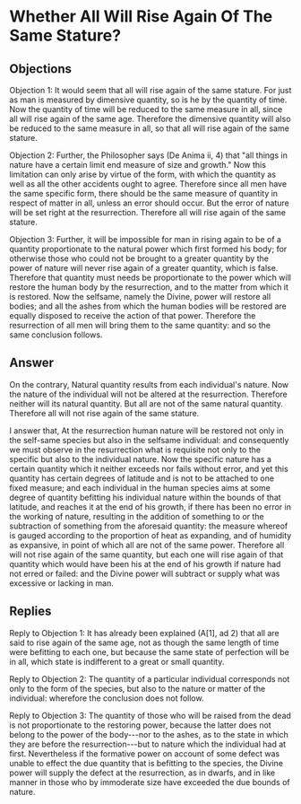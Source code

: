# Whether All Will Rise Again Of The Same Stature?

## Objections

Objection 1: It would seem that all will rise again of the same stature. For just as man is measured by dimensive quantity, so is he by the quantity of time. Now the quantity of time will be reduced to the same measure in all, since all will rise again of the same age. Therefore the dimensive quantity will also be reduced to the same measure in all, so that all will rise again of the same stature.

Objection 2: Further, the Philosopher says (De Anima ii, 4) that "all things in nature have a certain limit end measure of size and growth." Now this limitation can only arise by virtue of the form, with which the quantity as well as all the other accidents ought to agree. Therefore since all men have the same specific form, there should be the same measure of quantity in respect of matter in all, unless an error should occur. But the error of nature will be set right at the resurrection. Therefore all will rise again of the same stature.

Objection 3: Further, it will be impossible for man in rising again to be of a quantity proportionate to the natural power which first formed his body; for otherwise those who could not be brought to a greater quantity by the power of nature will never rise again of a greater quantity, which is false. Therefore that quantity must needs be proportionate to the power which will restore the human body by the resurrection, and to the matter from which it is restored. Now the selfsame, namely the Divine, power will restore all bodies; and all the ashes from which the human bodies will be restored are equally disposed to receive the action of that power. Therefore the resurrection of all men will bring them to the same quantity: and so the same conclusion follows.

## Answer

On the contrary, Natural quantity results from each individual's nature. Now the nature of the individual will not be altered at the resurrection. Therefore neither will its natural quantity. But all are not of the same natural quantity. Therefore all will not rise again of the same stature.

I answer that, At the resurrection human nature will be restored not only in the self-same species but also in the selfsame individual: and consequently we must observe in the resurrection what is requisite not only to the specific but also to the individual nature. Now the specific nature has a certain quantity which it neither exceeds nor fails without error, and yet this quantity has certain degrees of latitude and is not to be attached to one fixed measure; and each individual in the human species aims at some degree of quantity befitting his individual nature within the bounds of that latitude, and reaches it at the end of his growth, if there has been no error in the working of nature, resulting in the addition of something to or the subtraction of something from the aforesaid quantity: the measure whereof is gauged according to the proportion of heat as expanding, and of humidity as expansive, in point of which all are not of the same power. Therefore all will not rise again of the same quantity, but each one will rise again of that quantity which would have been his at the end of his growth if nature had not erred or failed: and the Divine power will subtract or supply what was excessive or lacking in man.

## Replies

Reply to Objection 1: It has already been explained (A[1], ad 2) that all are said to rise again of the same age, not as though the same length of time were befitting to each one, but because the same state of perfection will be in all, which state is indifferent to a great or small quantity.

Reply to Objection 2: The quantity of a particular individual corresponds not only to the form of the species, but also to the nature or matter of the individual: wherefore the conclusion does not follow.

Reply to Objection 3: The quantity of those who will be raised from the dead is not proportionate to the restoring power, because the latter does not belong to the power of the body---nor to the ashes, as to the state in which they are before the resurrection---but to nature which the individual had at first. Nevertheless if the formative power on account of some defect was unable to effect the due quantity that is befitting to the species, the Divine power will supply the defect at the resurrection, as in dwarfs, and in like manner in those who by immoderate size have exceeded the due bounds of nature.